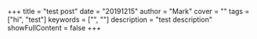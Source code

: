 +++
title = "test post"
date = "20191215"
author = "Mark"
cover = ""
tags = ["hi", "test"]
keywords = ["", ""]
description = "test description"
showFullContent = false
+++
